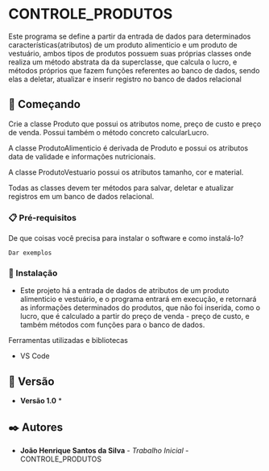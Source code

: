 # CONTROLE_PRODUTOS
Este programa se define a partir da entrada de dados para determinados características(atributos) de um produto alimenticio e um produto de vestuário, ambos tipos de produtos possuem suas próprias classes onde realiza um método abstrata da da superclasse, que calcula o lucro, e métodos próprios que fazem funções referentes ao banco de dados, sendo elas a deletar, atualizar e inserir registro no banco de dados relacional

## 🚀 Começando

Crie a classe Produto que possui os atributos nome, preço de custo e preço de venda. Possui também o método concreto calcularLucro.

A classe ProdutoAlimenticio é derivada de Produto e possui os atributos data de validade e informações nutricionais.

A classe ProdutoVestuario possui os atributos tamanho, cor e material.

Todas as classes devem ter métodos para salvar, deletar e atualizar registros em um banco de dados relacional.
### 📋 Pré-requisitos

De que coisas você precisa para instalar o software e como instalá-lo?

```
Dar exemplos
```

### 🔧 Instalação

* Este projeto há a entrada de dados de atributos de um produto alimenticio e vestuário, e o programa entrará em execução, e retornará as informações determinados do produtos, que não foi inserida, como o lucro, que é calculado a partir do preço de venda - preço de custo, e também métodos com funções para o banco de dados.

Ferramentas utilizadas e bibliotecas

* VS Code

## 📌 Versão

* **Versão 1.0** *

## ✒️ Autores

* **João Henrique Santos da Silva** - *Trabalho Inicial* - CONTROLE_PRODUTOS
